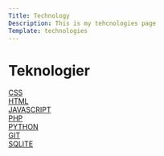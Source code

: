 ```yaml
---
Title: Technology
Description: This is my tehcnologies page
Template: technologies
---
```


Teknologier
====================

<div class="cssbox mobilebox">
<a class="tech1" href="technology/css"><div class="container-child">CSS</div></a>
</div>

<div class="htmlbox mobilebox">
<a class="tech2" href="technology/html"><div class="container-child">HTML</div></a>
</div>

<div class="jsbox mobilebox">
<a class="tech3" href="technology/javascript"><div class="container-child">JAVASCRIPT</div></a>
</div>

<div class="phpbox mobilebox">
<a class="tech4" href="technology/php"><div class="container-child">PHP</div></a>
</div>

<div class="pythonbox mobilebox">
<a class="tech5" href="technology/python"><div class="container-child">PYTHON</div></a>
</div>

<div class="gitbox mobilebox">
<a class="tech6" href="technology/git"><div class="container-child">GIT</div></a>
</div>

<div class="sqlitebox mobilebox">
<a class="tech7" href="technology/sqlite"><div class="container-child">SQLITE</div></a>
</div>
